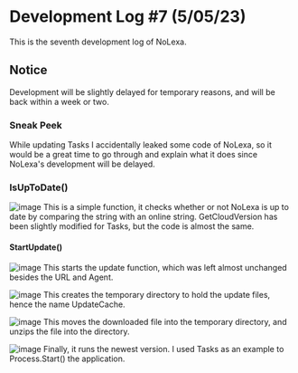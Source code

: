 # Development Log #7 (5/05/23)
This is the seventh development log of NoLexa.


## Notice
Development will be slightly delayed for temporary reasons, and will be back within a week or two.


### Sneak Peek
While updating Tasks I accidentally leaked some code of NoLexa, so it would be a great time to go through and explain what it does since NoLexa's development will be delayed.


### IsUpToDate()
![image](https://github.com/byronbytes/NoLexa/assets/53088136/261b290b-a118-480f-8e23-b7e3baabd0b0)
This is a simple function, it checks whether or not NoLexa is up to date by comparing the string with an online string. GetCloudVersion has been slightly modified for Tasks, but the code is almost the same.


#### StartUpdate()
![image](https://github.com/byronbytes/NoLexa/assets/53088136/ecfecb29-6d41-47ef-a0a8-ae6072807b90)
This starts the update function, which was left almost unchanged besides the URL and Agent.


![image](https://github.com/byronbytes/NoLexa/assets/53088136/ce674ea8-0238-404e-9e1c-fff82f79bc6a)
This creates the temporary directory to hold the update files, hence the name UpdateCache.


![image](https://github.com/byronbytes/NoLexa/assets/53088136/38e82dd9-c87a-4a38-ac7e-2b71b8dc079f)
This moves the downloaded file into the temporary directory, and unzips the file into the directory.


![image](https://github.com/byronbytes/NoLexa/assets/53088136/a2b67f62-18c1-4285-9846-38bad11a2548)
Finally, it runs the newest version. I used Tasks as an example to Process.Start() the application.
